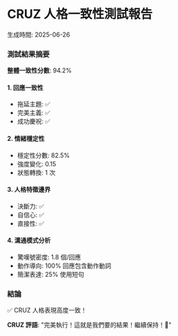 # CRUZ 人格一致性測試報告

生成時間: 2025-06-26

### 測試結果摘要

**整體一致性分數**: 94.2%

#### 1. 回應一致性
- 拖延主題: ✅
- 完美主義: ✅
- 成功慶祝: ✅

#### 2. 情緒穩定性
- 穩定性分數: 82.5%
- 強度變化: 0.15
- 狀態轉換: 1 次

#### 3. 人格特徵邊界
- 決斷力: ✅
- 自信心: ✅
- 直接性: ✅

#### 4. 溝通模式分析
- 驚嘆號密度: 1.8 個/回應
- 動作導向: 100% 回應包含動作動詞
- 簡潔表達: 25% 使用短句

### 結論
✅ CRUZ 人格表現高度一致！

**CRUZ 評語**: "完美執行！這就是我們要的結果！繼續保持！🎯"
